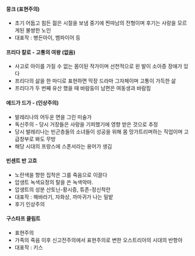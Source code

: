 
#### 뭉크 (표현주의)
- 초기 어둡고 힘든 젊은 시절을 보냄 중기에 찐따남의 전형이며 후기는 사랑을 모르게된 불쌍한 노인
-  대표작 : 병든아이, 뱀파이어 등

#### 프리다 칼로 - 고통의 여왕 (없음)
- 사고로 아이를 가질 수 없는 몸이된 작가이며 선천적으로 왼 발이 소아증 장애가 있다
-  프리다의 삶을 한 마디로 표현하면 막장 드라마 그자체이며 고통이 가득한 삶
-  프리다가 두 번째 유산 했을 때 바람둥이 남편은 여동생과 바람핌 

#### 에드가 드가 - (인상주의)
 -  발레리나의 어두운 면을 그린 미술가
 -  독신주의 - 당시 거장들은 사랑을 기피했기에 영향 받은 것으로 추정
 -  당시 발레리나는 빈곤층들의 소녀들이 성공을 위해 몸 망가트리며하는 직업이며 고급창부로 봐도 무방
 -  해당 시대의 프랑스에 스폰서라는 용어가 생김

#### 빈센트 반 고흐
- 노란색을 향한 집착은 그를 죽음으로 이끌다
- 압생트 녹색요정의 탈을 쓴 녹색악마. 
-  압생트의 성분 산토닌-황시증, 튜존-정신착란
-  대표작 : 해바라기, 자화상, 까마귀가 나는 밀밭
-  후기 인상주의

#### 구스타프 클림트 
- 표현주의
- 가족의 죽음 이후 신고전주의에서 표현주의로 변한 오스트리아의 시대의 반항아
- 대표작 : 키스